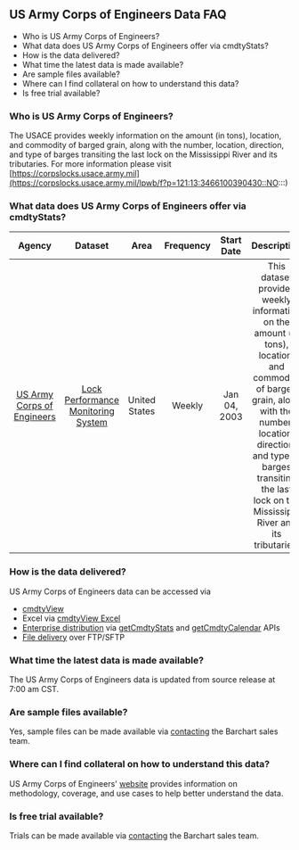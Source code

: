 ## US Army Corps of Engineers Data FAQ
* Who is US Army Corps of Engineers?
* What data does US Army Corps of Engineers offer via cmdtyStats?
* How is the data delivered?
* What time the latest data is made available?
* Are sample files available?
* Where can I find collateral on how to understand this data?
* Is free trial available?

### Who is US Army Corps of Engineers?
The USACE provides weekly information on the amount (in tons), location, and commodity of barged grain, along with the number, location, direction, and type of barges transiting the last lock on the Mississippi River and its tributaries. For more information please visit [https://corpslocks.usace.army.mil](https://corpslocks.usace.army.mil/lpwb/f?p=121:13:3466100390430::NO:::)

### What data does US Army Corps of Engineers offer via cmdtyStats?
|Agency                            | Dataset    | Area | Frequency | Start Date | Description |
| :---------------------: | :----------: | :----------: | :----------: | :----------: | :----------: | 
| [US Army Corps of Engineers](https://www.barchart.com/cmdty/data/fundamental/explore/USACE) | [Lock Performance Monitoring System](https://www.barchart.com/cmdty/data/fundamental/explore/USACE/LPMS) | United States | Weekly | Jan 04, 2003 | This dataset provides weekly information on the amount (in tons), location, and commodity of barged grain, along with the number, location, direction, and type of barges transiting the last lock on the Mississippi River and its tributaries. |

### How is the data delivered?
US Army Corps of Engineers data can be accessed via
* [cmdtyView](https://www.barchart.com/cmdty/trading/cmdtyview)
* Excel via [cmdtyView Excel](https://www.barchart.com/cmdty/trading/cmdtyview-excel)
* [Enterprise distribution](https://www.barchart.com/cmdty/contact) via [getCmdtyStats](https://www.barchart.com/ondemand/api/getCmdtyStats) and [getCmdtyCalendar](https://www.barchart.com/ondemand/api/getCmdtyCalendar) APIs
* [File delivery](https://www.barchart.com/cmdty/contact) over FTP/SFTP

### What time the latest data is made available?
The US Army Corps of Engineers data is updated from source release at 7:00 am CST.

### Are sample files available?
Yes, sample files can be made available via [contacting](https://www.barchart.com/cmdty/contact) the Barchart sales team.

### Where can I find collateral on how to understand this data?
US Army Corps of Engineers' [website](https://corpslocks.usace.army.mil/lpwb/f?p=121:13:3466100390430::NO:::) provides information on methodology, coverage, and use cases to help better understand the data.

### Is free trial available?
Trials can be made available via [contacting](https://www.barchart.com/cmdty/contact) the Barchart sales team.
